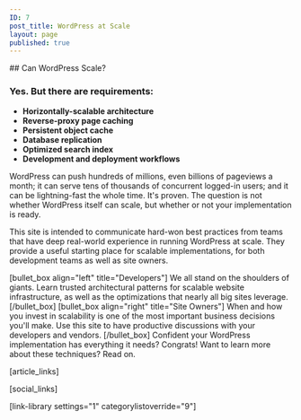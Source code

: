 ```yaml
---
ID: 7
post_title: WordPress at Scale
layout: page
published: true
---
```

<div id="wpas"></div>
## Can WordPress Scale?

### Yes. But there are requirements:

* **Horizontally-scalable architecture**
* **Reverse-proxy page caching**
* **Persistent object cache**
* **Database replication**
* **Optimized search index**
* **Development and deployment workflows**

WordPress can push hundreds of millions, even billions of pageviews a month; it can serve tens of thousands of concurrent logged-in users; and it can be lightning-fast the whole time. It's proven. The question is not whether WordPress itself can scale, but whether or not your implementation is ready.

This site is intended to communicate hard-won best practices from teams that have deep real-world experience in running WordPress at scale. They provide a useful starting place for scalable implementations, for both development teams as well as site owners.

[bullet_box align="left" title="Developers"]
We all stand on the shoulders of giants. Learn trusted architectural patterns for scalable website infrastructure, as well as the optimizations that nearly all big sites leverage.
[/bullet_box]
[bullet_box align="right" title="Site Owners"]
When and how you invest in scalability is one of the most important business decisions you'll make. Use this site to have productive discussions with your developers and vendors.
[/bullet_box]
Confident your WordPress implementation has everything it needs? Congrats! Want to learn more about these techniques? Read on.

<!---
Do not edit below this line. Automatically pulls in resources.
-->

[article_links]

[social_links]

[link-library settings="1" categorylistoverride="9"]